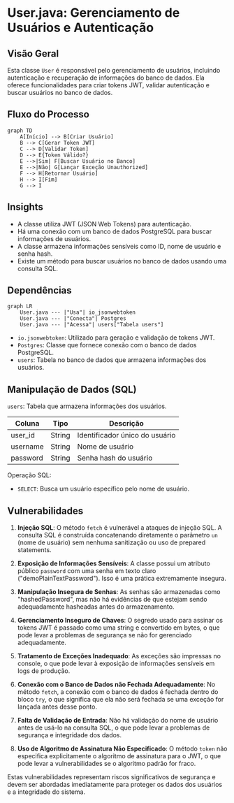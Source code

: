 # User.java: Gerenciamento de Usuários e Autenticação

## Visão Geral

Esta classe `User` é responsável pelo gerenciamento de usuários, incluindo autenticação e recuperação de informações do banco de dados. Ela oferece funcionalidades para criar tokens JWT, validar autenticação e buscar usuários no banco de dados.

## Fluxo do Processo

```mermaid
graph TD
    A[Início] --> B[Criar Usuário]
    B --> C[Gerar Token JWT]
    C --> D[Validar Token]
    D --> E{Token Válido?}
    E -->|Sim| F[Buscar Usuário no Banco]
    E -->|Não| G[Lançar Exceção Unauthorized]
    F --> H[Retornar Usuário]
    H --> I[Fim]
    G --> I
```

## Insights

- A classe utiliza JWT (JSON Web Tokens) para autenticação.
- Há uma conexão com um banco de dados PostgreSQL para buscar informações de usuários.
- A classe armazena informações sensíveis como ID, nome de usuário e senha hash.
- Existe um método para buscar usuários no banco de dados usando uma consulta SQL.

## Dependências

```mermaid
graph LR
    User.java --- |"Usa"| io_jsonwebtoken
    User.java --- |"Conecta"| Postgres
    User.java --- |"Acessa"| users["Tabela users"]
```

- `io.jsonwebtoken`: Utilizado para geração e validação de tokens JWT.
- `Postgres`: Classe que fornece conexão com o banco de dados PostgreSQL.
- `users`: Tabela no banco de dados que armazena informações dos usuários.

## Manipulação de Dados (SQL)

`users`: Tabela que armazena informações dos usuários.

| Coluna     | Tipo    | Descrição                    |
|------------|---------|------------------------------|
| user_id    | String  | Identificador único do usuário |
| username   | String  | Nome de usuário              |
| password   | String  | Senha hash do usuário        |

Operação SQL:
- `SELECT`: Busca um usuário específico pelo nome de usuário.

## Vulnerabilidades

1. **Injeção SQL**: O método `fetch` é vulnerável a ataques de injeção SQL. A consulta SQL é construída concatenando diretamente o parâmetro `un` (nome de usuário) sem nenhuma sanitização ou uso de prepared statements.

2. **Exposição de Informações Sensíveis**: A classe possui um atributo público `password` com uma senha em texto claro ("demoPlainTextPassword"). Isso é uma prática extremamente insegura.

3. **Manipulação Insegura de Senhas**: As senhas são armazenadas como "hashedPassword", mas não há evidências de que estejam sendo adequadamente hasheadas antes do armazenamento.

4. **Gerenciamento Inseguro de Chaves**: O segredo usado para assinar os tokens JWT é passado como uma string e convertido em bytes, o que pode levar a problemas de segurança se não for gerenciado adequadamente.

5. **Tratamento de Exceções Inadequado**: As exceções são impressas no console, o que pode levar à exposição de informações sensíveis em logs de produção.

6. **Conexão com o Banco de Dados não Fechada Adequadamente**: No método `fetch`, a conexão com o banco de dados é fechada dentro do bloco `try`, o que significa que ela não será fechada se uma exceção for lançada antes desse ponto.

7. **Falta de Validação de Entrada**: Não há validação do nome de usuário antes de usá-lo na consulta SQL, o que pode levar a problemas de segurança e integridade dos dados.

8. **Uso de Algoritmo de Assinatura Não Especificado**: O método `token` não especifica explicitamente o algoritmo de assinatura para o JWT, o que pode levar a vulnerabilidades se o algoritmo padrão for fraco.

Estas vulnerabilidades representam riscos significativos de segurança e devem ser abordadas imediatamente para proteger os dados dos usuários e a integridade do sistema.

